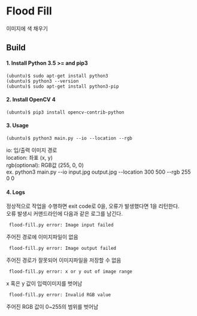 # Flood Fill
이미지에 색 채우기

## Build
#### 1. Install Python 3.5 >= and pip3
~~~
(ubuntu)$ sudo apt-get install python3
(ubuntu)$ python3 --version
(ubuntu)$ sudo apt-get install python3-pip
~~~

#### 2. Install OpenCV 4
~~~
(ubuntu)$ pip3 install opencv-contrib-python
~~~

#### 3. Usage
~~~
(ubuntu)$ python3 main.py --io --location --rgb
~~~
io: 입/출력 이미지 경로   
location: 좌표 (x, y)   
rgb(optional): RGB값 (255, 0, 0)   
ex. python3 main.py --io input.jpg output.jpg --location 300 500 --rgb 255 0 0

#### 4. Logs
정상적으로 작업을 수행하면 exit code로 0을, 오류가 발생했다면 1을 리턴한다.   
오류 발생시 커맨드라인에 다음과 같은 로그를 남긴다.
~~~
 flood-fill.py error: Image input failed
~~~
주어진 경로에 이미지파일이 없음
~~~
 flood-fill.py error: Image output failed
~~~
주어진 경로가 잘못되어 이미지파일을 저장할 수 없음
~~~
 flood-fill.py error: x or y out of image range
~~~
x 혹은 y 값이 입력이미지를 벗어남
~~~
 flood-fill.py error: Invalid RGB value
~~~
주어진 RGB 값이 0~255의 범위를 벗어남
